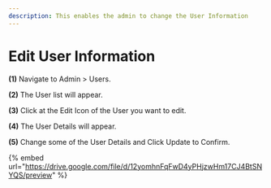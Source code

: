 ```yaml
---
description: This enables the admin to change the User Information
---
```


# Edit User Information

**(1)** Navigate to Admin > Users.

**(2)** The User list will appear.

**(3)** Click at the Edit Icon of the User you want to edit.

**(4)** The User Details will appear.

**(5)** Change some of the User Details and Click Update to Confirm.

{% embed url="https://drive.google.com/file/d/12yomhnFqFwD4yPHjzwHm17CJ4BtSNYQS/preview" %}
